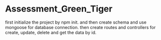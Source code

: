 # Assessment_Green_Tiger

first initialize the project by npm init.
and then create schema and use mongoose for database connection.
then create routes and controllers for create, update, delete and get the data by id.
